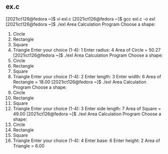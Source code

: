 ## ex.c


[2021ict126@fedora ~]$ vi exl.c
[2021ict126@fedora ~]$ gcc exl.c -o exl
[2021ict126@fedora ~]$ ./exl
Area Calculation Program
Choose a shape:
1. Circle
2. Rectangle
3. Square
4. Triangle
Enter your choice (1-4): 1
Enter radius: 4
Area of Circle = 50.27
[2021ict126@fedora ~]$ ./exl
Area Calculation Program
Choose a shape:
1. Circle
2. Rectangle
3. Square
4. Triangle
Enter your choice (1-4): 2
Enter length: 3
Enter width: 6
Area of Rectangle = 18.00
[2021ict126@fedora ~]$ ./exl
Area Calculation Program
Choose a shape:
1. Circle
2. Rectangle
3. Square
4. Triangle
Enter your choice (1-4): 3
Enter side length: 7
Area of Square = 49.00
[2021ict126@fedora ~]$ ./exl
Area Calculation Program
Choose a shape:
1. Circle
2. Rectangle
3. Square
4. Triangle
Enter your choice (1-4): 4
Enter base: 6
Enter height: 2
Area of Triangle = 6.00


